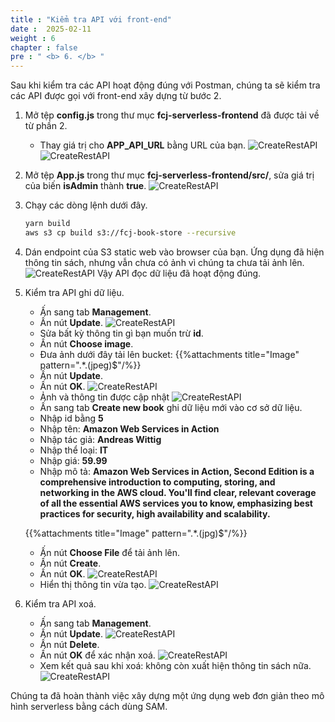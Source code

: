 ```yaml
---
title : "Kiểm tra API với front-end"
date :  2025-02-11
weight : 6
chapter : false
pre : " <b> 6. </b> "
---
```

Sau khi kiểm tra các API hoạt động đúng với Postman, chúng ta sẽ kiểm tra các API được gọi với front-end xây dựng từ bước 2.

1. Mở tệp **config.js** trong thư mục **fcj-serverless-frontend** đã được tải về từ phần 2.
    - Thay giá trị cho **APP_API_URL** bằng URL của bạn.
![CreateRestAPI](/images/temp/1/91.png?width=90pc)
![CreateRestAPI](/images/temp/1/92.png?width=90pc)

2. Mở tệp **App.js** trong thư mục **fcj-serverless-frontend/src/**, sửa giá trị của biến **isAdmin** thành **true**.
![CreateRestAPI](/images/temp/1/93.png?width=90pc)

3. Chạy các dòng lệnh dưới đây.

    ```bash
    yarn build
    aws s3 cp build s3://fcj-book-store --recursive
    ```

4. Dán endpoint của S3 static web vào browser của bạn. Ứng dụng đã hiện thông tin sách, nhưng vẫn chưa có ảnh vì chúng ta chưa tải ảnh lên.
![CreateRestAPI](/images/temp/1/94.png?width=90pc)
Vậy API đọc dữ liệu đã hoạt động đúng.

5. Kiểm tra API ghi dữ liệu.
    - Ấn sang tab **Management**.
    - Ấn nút **Update**.
  ![CreateRestAPI](/images/temp/1/95.png?width=90pc)
    - Sửa bất kỳ thông tin gì bạn muốn trừ **id**.
    - Ấn nút **Choose image**.
    - Đưa ảnh dưới đây tải lên bucket:
    {{%attachments title="Image" pattern=".*\.(jpeg)$"/%}}
    - Ấn nút **Update**.
    - Ấn nút **OK**.
  ![CreateRestAPI](/images/temp/1/96.png?width=90pc)
    - Ảnh và thông tin được cập nhật
  ![CreateRestAPI](/images/temp/1/97.png?width=90pc)
    - Ấn sang tab **Create new book** ghi dữ liệu mới vào cơ sở dữ liệu.
    - Nhập id bằng **5**
    - Nhập tên: **Amazon Web Services in Action**
    - Nhập tác giả: **Andreas Wittig**
    - Nhập thể loại: **IT**
    - Nhập giá: **59.99**
    - Nhập mô tả: **Amazon Web Services in Action, Second Edition is a comprehensive introduction to computing, storing, and networking in the AWS cloud. You'll find clear, relevant coverage of all the essential AWS services you to know, emphasizing best practices for security, high availability and scalability.**

    {{%attachments title="Image" pattern=".*\.(jpg)$"/%}}

    - Ấn nút **Choose File** để tải ảnh lên.
    - Ấn nút **Create**.
    - Ấn nút **OK**.
  ![CreateRestAPI](/images/temp/1/90.png?width=90pc)
    - Hiển thị thông tin vừa tạo.
  ![CreateRestAPI](/images/temp/1/99.png?width=90pc)

6. Kiểm tra API xoá.  
    - Ấn sang tab **Management**.
    - Ấn nút **Update**.
  ![CreateRestAPI](/images/temp/1/100.png?width=90pc)
    - Ấn nút **Delete**.
    - Ấn nút **OK** để xác nhận xoá.
  ![CreateRestAPI](/images/temp/1/101.png?width=90pc)
    - Xem kết quả sau khi xoá: không còn xuất hiện thông tin sách nữa.
  ![CreateRestAPI](/images/temp/1/102.png?width=90pc)
  
Chúng ta đã hoàn thành việc xây dựng một ứng dụng web đơn giản theo mô hình serverless bằng cách dùng SAM.
